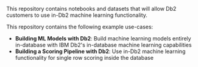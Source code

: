 This repository contains notebooks and datasets that will allow Db2 customers to use in-Db2 machine learning functionality.

This repository contains the following example use-cases:
- **Building ML Models with Db2**: Build machine learning models entirely in-database with IBM Db2's in-database machine learning capabilities
- **Building a Scoring Pipeline with Db2**: Use in-Db2 machine learning functionality for single row scoring inside the database